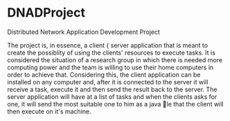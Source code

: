 # DNADProject
Distributed Network Application Development Project

The project is, in essence, a client { server application that is meant to create the possiblity of using the clients' resources to execute tasks. It is considered the situation of a research group in which there is needed more computing power and the team is willing to use their home computers in order to achieve that. Considering this, the client application can be installed on any computer and, after it is connected to the server it will receive a task, execute it and then send the result back to the server. The server application will have at a list of tasks and when the clients asks for one, it will send the most suitable one to him as a java le that the client will then execute on it's machine.
